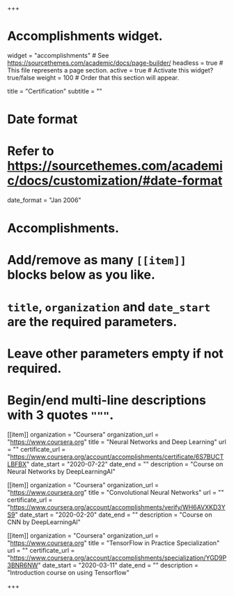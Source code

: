 +++
# Accomplishments widget.
widget = "accomplishments"  # See https://sourcethemes.com/academic/docs/page-builder/
headless = true  # This file represents a page section.
active = true  # Activate this widget? true/false
weight = 100  # Order that this section will appear.

title = "Certification"
subtitle = ""

# Date format
#   Refer to https://sourcethemes.com/academic/docs/customization/#date-format
date_format = "Jan 2006"

# Accomplishments.
#   Add/remove as many `[[item]]` blocks below as you like.
#   `title`, `organization` and `date_start` are the required parameters.
#   Leave other parameters empty if not required.
#   Begin/end multi-line descriptions with 3 quotes `"""`.

[[item]]
  organization = "Coursera"
  organization_url = "https://www.coursera.org"
  title = "Neural Networks and Deep Learning"
  url = ""
  certificate_url = "https://www.coursera.org/account/accomplishments/certificate/6S7BUCTLBFBX"
  date_start = "2020-07-22"
  date_end = ""
  description = "Course on Neural Networks by DeepLearningAI"

[[item]]
  organization = "Coursera"
  organization_url = "https://www.coursera.org"
  title = "Convolutional Neural Networks"
  url = ""
  certificate_url = "https://www.coursera.org/account/accomplishments/verify/WH6AVXKD3YS9"
  date_start = "2020-02-20"
  date_end = ""
  description = "Course on CNN by DeepLearningAI"

[[item]]
  organization = "Coursera"
  organization_url = "https://www.coursera.org"
  title = "TensorFlow in Practice Specialization"
  url = ""
  certificate_url = "https://www.coursera.org/account/accomplishments/specialization/YGD9P3BNR6NW"
  date_start = "2020-03-11"
  date_end = ""
  description = "Introduction course on using Tensorflow"

+++
